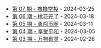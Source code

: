* [第 07 期 - 撸撸空投](https://thatdog.cn/posts/07-撸撸空投) - 2024-03-25
* [第 06 期 - 桃花开了](https://thatdog.cn/posts/06-桃花开了) - 2024-03-18
* [第 05 期 - 勇闯币圈](https://thatdog.cn/posts/05-勇闯币圈) - 2024-03-11
* [第 04 期 - 享受平和](https://thatdog.cn/posts/04-享受平和) - 2024-03-05
* [第 03 期 - 万物有灵](https://thatdog.cn/posts/03-万物有灵) - 2024-02-26
